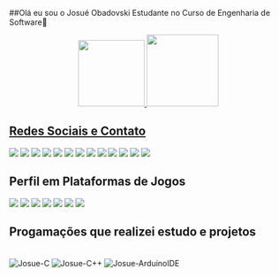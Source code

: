 ##Olá eu sou o Josué Obadovski Estudante no Curso de Engenharia de Software👋
<div align="center">
  <a href="https://github.com/JosueObadovski">
  <img height="120em" src="https://github-readme-stats.vercel.app/api?username=JosueObadovski&show_icons=true&theme=tokyonight&include_all_commits=true&count_private=true"/>
  <img height="130em" src="https://github-readme-stats.vercel.app/api/top-langs/?username=JosueObadovski&layout=compact&langs_count=7&theme=tokyonight"/>
</div>

## Redes Sociais e Contato

<div> 
  <a href="https://www.facebook.com/josueantonioobadovski//" target="_blank"><img src="https://img.shields.io/badge/Facebook-1877F2?style=for-the-badge&logo=facebook&logoColor=white" target="_blank"></a> 
  <a href="https://www.instagram.com/josueobadovski/" target="_blank"><img src="https://img.shields.io/badge/-Instagram-%23E4405F?style=for-the-badge&logo=instagram&logoColor=white" target="_blank"></a>
  <a href="https://www.linkedin.com/in/josué-antonio-gardasz-obadovski-39a568240/" target="_blank"><img src="https://img.shields.io/badge/-LinkedIn-%230077B5?style=for-the-badge&logo=linkedin&logoColor=white" target="_blank"></a> 
  <a href="https://www.tiktok.com/@josuegardasz?_d=secCgYIASAHKAESPgo8Iemx5ibYIW89NrxnpBh6Aw6rjbuuJbq7w9n3tiplcLufqltDz4HozNl7VZyuwiRfYkykoZeQ%2B6n3PzXqGgA%3D&_r=1&language=pt&sec_uid=MS4wLjABAAAAG2MuvCXQZjqcPCqTsmS3N6y3T6-G22UzQo6uFPd4CPohSsjZfBMI5FUj7CDHNYSr&sec_user_id=MS4wLjABAAAAG2MuvCXQZjqcPCqTsmS3N6y3T6-G22UzQo6uFPd4CPohSsjZfBMI5FUj7CDHNYSr&share_app_id=1233&share_author_id=6776647381453095941&share_link_id=34eaabb6-99de-4ce9-aad0-05de8a5cffe3&source=h5_m&timestamp=1656593174&u_code=da568i1cfi853d&ugbiz_name=Account&user_id=6776647381453095941&utm_campaign=client_share&utm_medium=android&utm_source=copy" target="_blank"><img src="https://img.shields.io/badge/TikTok-000000?style=for-the-badge&logo=tiktok&logoColor=white" target="_blank"></a> 
  <a href="https://www.snapchat.com/add/josuegardasz?share_id=EyotFcksXi4&locale=pt-BR" target="_blank"><img src="https://img.shields.io/badge/Snapchat-FFFC00?style=for-the-badge&logo=snapchat&logoColor=white" target="_blank"></a> 
  <a href="https://josuegardasz.tumblr.com/" target="_blank"><img src="https://img.shields.io/badge/Tumblr-%2336465D.svg?&style=for-the-badge&logo=Tumblr&logoColor=white" target="_blank"></a> 
  <a href="https://twitter.com/GardaszJosue" target="_blank"><img src="https://img.shields.io/badge/Twitter-1DA1F2?style=for-the-badge&logo=twitter&logoColor=white" target="_blank"></a> 
  <a href="https://www.reddit.com/user/JosueObadovski?utm_medium=android_app&utm_source=share" target="_blank"><img src="https://img.shields.io/badge/Reddit-FF4500?style=for-the-badge&logo=reddit&logoColor=white" target="_blank"></a> 
  <a href="https://br.pinterest.com/JosueObadovski/_saved/" target="_blank"><img src="https://img.shields.io/badge/Pinterest-%23E60023.svg?&style=for-the-badge&logo=Pinterest&logoColor=white" target="_blank"></a> 
  <a href="https://www.youtube.com/channel/UCD2MnWZmKAPeldEncOmenUw" target="_blank"><img src="https://img.shields.io/badge/YouTube-FF0000?style=for-the-badge&logo=youtube&logoColor=white" target="_blank"></a>
 	<a href="https://www.twitch.tv/obadovskii" target="_blank"><img src="https://img.shields.io/badge/Twitch-9146FF?style=for-the-badge&logo=twitch&logoColor=white" target="_blank"></a>
  <a href="https://discord.com/users/KingJ#6418" target="_blank"><img src="https://img.shields.io/badge/Discord-7289DA?style=for-the-badge&logo=discord&logoColor=white" target="_blank"></a> 
  <a href = "mailto:contatorafaballerini@gmail.com"><img src="https://img.shields.io/badge/-Gmail-%23333?style=for-the-badge&logo=gmail&logoColor=white" target="_blank"></a>

## Perfil em Plataformas de Jogos

<div> 
  <a href="https://steamcommunity.com/id/josueantoniogardasz/" target="_blank"><img src="https://img.shields.io/badge/Steam-000000?style=for-the-badge&logo=steam&logoColor=white"></a> 
  <a href="https://" target="_blank"><img src="https://img.shields.io/badge/Battle.net-000?style=for-the-badge&logo=battle.net&logoColor=148EFF" target="_blank"></a> 
  <a href="https://www.origin.com/bra/pt-br/profile/achievements" target="_blank"><img src="https://img.shields.io/badge/Origin-148EFF?style=for-the-badge&logo=origin&logoColor=white"></a> 
  <a href="https://" target="_blank"><img src="https://img.shields.io/badge/Epic%20Games-313131?style=for-the-badge&logo=Epic%20Games&logoColor=white"></a> 
  <a href="https://" target="_blank"><img src="https://img.shields.io/badge/PlayStation-003791?style=for-the-badge&logo=playstation&logoColor=white"></a> 
  <a href="https://" target="_blank"><img src="https://img.shields.io/badge/Xbox-107C10?style=for-the-badge&logo=xbox&logoColor=white"></a> 
  <a href="https://" target="_blank"><img src="https://img.shields.io/badge/Riot_Games-D32936?style=for-the-badge&logo=riot-games&logoColor=white"></a> 

## Progamações que realizei estudo e projetos
<div style="display: inline_block"><br>
  <img align="center" alt="Josue-C" src=https://img.shields.io/badge/C-00599C?style=for-the-badge&logo=c&logoColor=white>
  <img align="center" alt="Josue-C++" src=https://img.shields.io/badge/C%2B%2B-00599C?style=for-the-badge&logo=c%2B%2B&logoColor=white>
  <img align="center" alt="Josue-ArduinoIDE" src=https://img.shields.io/badge/Arduino-00979D?style=for-the-badge&logo=Arduino&logoColor=white>

</div>
  
